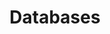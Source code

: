 ---
title: 'Databases'
summary: 'Introduction to Databases'
website: 'https://cs186berkeley.net/'
video: 'https://redirect.invidious.io/user/CS186Berkeley/videos'
cover_image: '/courses/images/posts/db.png'
---